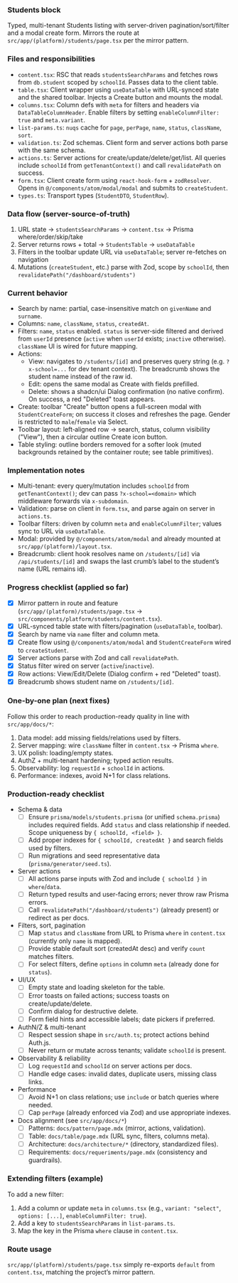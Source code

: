 ### Students block

Typed, multi-tenant Students listing with server-driven pagination/sort/filter and a modal create form. Mirrors the route at `src/app/(platform)/students/page.tsx` per the mirror pattern.

### Files and responsibilities
- `content.tsx`: RSC that reads `studentsSearchParams` and fetches rows from `db.student` scoped by `schoolId`. Passes data to the client table.
- `table.tsx`: Client wrapper using `useDataTable` with URL-synced state and the shared toolbar. Injects a Create button and mounts the modal.
- `columns.tsx`: Column defs with `meta` for filters and headers via `DataTableColumnHeader`. Enable filters by setting `enableColumnFilter: true` and `meta.variant`.
- `list-params.ts`: `nuqs` cache for `page`, `perPage`, `name`, `status`, `className`, `sort`.
- `validation.ts`: Zod schemas. Client form and server actions both parse with the same schema.
- `actions.ts`: Server actions for create/update/delete/get/list. All queries include `schoolId` from `getTenantContext()` and call `revalidatePath` on success.
- `form.tsx`: Client create form using `react-hook-form` + `zodResolver`. Opens in `@/components/atom/modal/modal` and submits to `createStudent`.
- `types.ts`: Transport types (`StudentDTO`, `StudentRow`).

### Data flow (server-source-of-truth)
1) URL state → `studentsSearchParams` → `content.tsx` → Prisma where/order/skip/take
2) Server returns rows + total → `StudentsTable` → `useDataTable`
3) Filters in the toolbar update URL via `useDataTable`; server re-fetches on navigation
4) Mutations (`createStudent`, etc.) parse with Zod, scope by `schoolId`, then `revalidatePath("/dashboard/students")`

### Current behavior
- Search by name: partial, case-insensitive match on `givenName` and `surname`.
- Columns: `name`, `className`, `status`, `createdAt`.
- Filters: `name`, `status` enabled. `status` is server‑side filtered and derived from `userId` presence (`active` when `userId` exists; `inactive` otherwise). `className` UI is wired for future mapping.
- Actions:
  - View: navigates to `/students/[id]` and preserves query string (e.g. `?x-school=...` for dev tenant context). The breadcrumb shows the student name instead of the raw id.
  - Edit: opens the same modal as Create with fields prefilled.
  - Delete: shows a shadcn/ui Dialog confirmation (no native confirm). On success, a red "Deleted" toast appears.
- Create: toolbar "Create" button opens a full‑screen modal with `StudentCreateForm`; on success it closes and refreshes the page. Gender is restricted to `male`/`female` via Select.
- Toolbar layout: left‑aligned row → search, status, column visibility ("View"), then a circular outline Create icon button.
- Table styling: outline borders removed for a softer look (muted backgrounds retained by the container route; see table primitives).

### Implementation notes
- Multi-tenant: every query/mutation includes `schoolId` from `getTenantContext()`; dev can pass `?x-school=<domain>` which middleware forwards via `x-subdomain`.
- Validation: parse on client in `form.tsx`, and parse again on server in `actions.ts`.
- Toolbar filters: driven by column `meta` and `enableColumnFilter`; values sync to URL via `useDataTable`.
- Modal: provided by `@/components/atom/modal` and already mounted at `src/app/(platform)/layout.tsx`.
- Breadcrumb: client hook resolves name on `/students/[id]` via `/api/students/[id]` and swaps the last crumb’s label to the student’s name (URL remains id).

### Progress checklist (applied so far)
- [x] Mirror pattern in route and feature (`src/app/(platform)/students/page.tsx` → `src/components/platform/students/content.tsx`).
- [x] URL-synced table state with filters/pagination (`useDataTable`, toolbar).
- [x] Search by name via `name` filter and column meta.
- [x] Create flow using `@/components/atom/modal` and `StudentCreateForm` wired to `createStudent`.
- [x] Server actions parse with Zod and call `revalidatePath`.
- [x] Status filter wired on server (`active`/`inactive`).
- [x] Row actions: View/Edit/Delete (Dialog confirm + red "Deleted" toast).
- [x] Breadcrumb shows student name on `/students/[id]`.

### One-by-one plan (next fixes)
Follow this order to reach production-ready quality in line with `src/app/docs/*`:
1) Data model: add missing fields/relations used by filters.
2) Server mapping: wire `className` filter in `content.tsx` → Prisma `where`.
3) UX polish: loading/empty states.
4) AuthZ + multi-tenant hardening; typed action results.
5) Observability: log `requestId` + `schoolId` in actions.
6) Performance: indexes, avoid N+1 for class relations.

### Production-ready checklist
- Schema & data
  - [ ] Ensure `prisma/models/students.prisma` (or unified `schema.prisma`) includes required fields. Add `status` and class relationship if needed. Scope uniqueness by `{ schoolId, <field> }`.
  - [ ] Add proper indexes for `{ schoolId, createdAt }` and search fields used by filters.
  - [ ] Run migrations and seed representative data (`prisma/generator/seed.ts`).

- Server actions
  - [ ] All actions parse inputs with Zod and include `{ schoolId }` in `where`/`data`.
  - [ ] Return typed results and user-facing errors; never throw raw Prisma errors.
  - [ ] Call `revalidatePath("/dashboard/students")` (already present) or redirect as per docs.

- Filters, sort, pagination
  - [ ] Map `status` and `className` from URL to Prisma `where` in `content.tsx` (currently only `name` is mapped).
  - [ ] Provide stable default sort (createdAt desc) and verify `count` matches filters.
  - [ ] For select filters, define `options` in column `meta` (already done for `status`).

- UI/UX
  - [ ] Empty state and loading skeleton for the table.
  - [ ] Error toasts on failed actions; success toasts on create/update/delete.
  - [ ] Confirm dialog for destructive delete.
  - [ ] Form field hints and accessible labels; date pickers if preferred.

- AuthN/Z & multi-tenant
  - [ ] Respect session shape in `src/auth.ts`; protect actions behind Auth.js.
  - [ ] Never return or mutate across tenants; validate `schoolId` is present.

- Observability & reliability
  - [ ] Log `requestId` and `schoolId` on server actions per docs.
  - [ ] Handle edge cases: invalid dates, duplicate users, missing class links.

- Performance
  - [ ] Avoid N+1 on class relations; use `include` or batch queries where needed.
  - [ ] Cap `perPage` (already enforced via Zod) and use appropriate indexes.

- Docs alignment (see `src/app/docs/*`)
  - [ ] Patterns: `docs/pattern/page.mdx` (mirror, actions, validation).
  - [ ] Table: `docs/table/page.mdx` (URL sync, filters, columns meta).
  - [ ] Architecture: `docs/architecture/*` (directory, standardized files).
  - [ ] Requirements: `docs/requeriments/page.mdx` (consistency and guardrails).

### Extending filters (example)
To add a new filter:
1) Add a column or update `meta` in `columns.tsx` (e.g., `variant: "select"`, `options: [...]`, `enableColumnFilter: true`).
2) Add a key to `studentsSearchParams` in `list-params.ts`.
3) Map the key in the Prisma `where` clause in `content.tsx`.

### Route usage
`src/app/(platform)/students/page.tsx` simply re-exports `default` from `content.tsx`, matching the project’s mirror pattern.


